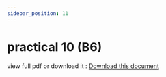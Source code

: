 ```yaml
---
sidebar_position: 11
---
```


# practical 10 (B6)

view full pdf or download it : [Download this document](static/B6.pdf)